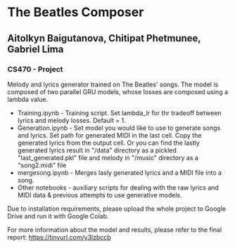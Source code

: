 # The Beatles Composer
## Aitolkyn Baigutanova, Chitipat Phetmunee, Gabriel Lima
### CS470 - Project

Melody and lyrics generator trained on The Beatles' songs. The model is composed of two parallel GRU models, whose losses are composed using a lambda value.

* Training.ipynb - Training script. Set lambda_lr for thr tradeoff between lyrics and melody losses. Default = 1.
* Generation.ipynb - Set model you would like to use to generate songs and lyrics. Set path for generated MIDI in the last cell. Copy the generated lyrics from the output cell. Or you can find the lastly generated lyrics result in "/data" directory as a pickled "last_generated.pkl" file and melody in "/music" directory as a "song2.midi" file
* mergesong.ipynb - Merges lasly generated lyrics and a MIDI file into a song. 
* Other notebooks - auxiliary scripts for dealing with the raw lyrics and MIDI data & previous attempts to use generative models.

Due to installation requirements, please upload the whole project to Google Drive and run it with Google Colab.

For more information about the model and results, please refer to the final report: https://tinyurl.com/y3lzbccb

